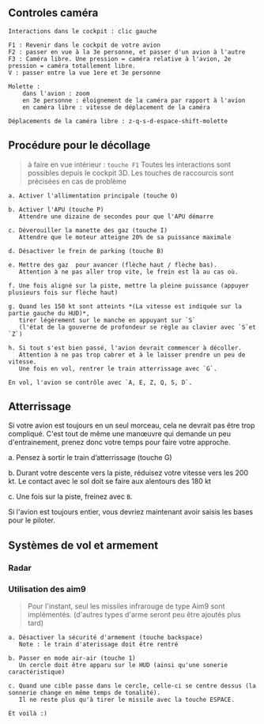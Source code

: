 
## Controles caméra

```
Interactions dans le cockpit : clic gauche

F1 : Revenir dans le cockpit de votre avion
F2 : passer en vue à la 3e personne, et passer d'un avion à l'autre
F3 : Caméra libre. Une pression = caméra relative à l'avion, 2e pression = caméra totallement libre.
V : passer entre la vue 1ere et 3e personne

Molette : 
    dans l'avion : zoom
    en 3e personne : éloignement de la caméra par rapport à l'avion
    en caméra libre : vitesse de déplacement de la caméra

Déplacements de la caméra libre : z-q-s-d-espace-shift-molette
```

## Procédure pour le décollage

> à faire en vue intérieur : `touche F1`
> Toutes les interactions sont possibles depuis le cockpit 3D. Les touches de raccourcis sont précisées en cas de problème

```
a. Activer l'allimentation principale (touche O)

b. Activer l'APU (touche P)
   Attendre une dizaine de secondes pour que l'APU démarre

c. Déverouiller la manette des gaz (touche I)
   Attendre que le moteur atteigne 20% de sa puissance maximale

d. Désactiver le frein de parking (touche B)

e. Mettre des gaz  pour avancer (flèche haut / flèche bas). 
   Attention à ne pas aller trop vite, le frein est là au cas où.

f. Une fois aligné sur la piste, mettre la pleine puissance (appuyer plusieurs fois sur flèche haut)

g. Quand les 150 kt sont atteints *(La vitesse est indiquée sur la partie gauche du HUD)*,
   tirer légèrement sur le manche en appuyant sur `S` 
   (l'état de la gouverne de profondeur se règle au clavier avec `S`et `Z`)

h. Si tout s'est bien passé, l'avion devrait commencer à décoller. 
   Attention à ne pas trop cabrer et à le laisser prendre un peu de vitesse.
   Une fois en vol, rentrer le train atterrissage avec `G`.

En vol, l'avion se contrôle avec `A, E, Z, Q, S, D`.
```


## Atterrissage

Si votre avion est toujours en un seul morceau, cela ne devrait pas être trop compliqué. C'est tout de même une manœuvre qui demande un peu d'entrainement, prenez donc votre temps pour faire votre approche.

a. Pensez à sortir le train d’atterrissage (touche G)

b. Durant votre descente vers la piste, réduisez votre vitesse vers les 200 kt. Le contact avec le sol doit se faire aux alentours des 180 kt

c. Une fois sur la piste, freinez avec `B`.

Si l'avion est toujours entier, vous devriez maintenant avoir saisis les bases pour le piloter.

## Systèmes de vol et armement

### Radar


### Utilisation des aim9

> Pour l'instant, seul les missiles infrarouge de type Aim9 sont implémentés. (d'autres types d'arme seront peu être ajoutés plus tard)

```
a. Désactiver la sécurité d'armement (touche backspace)
   Note : le train d'aterissage doit être rentré
   
b. Passer en mode air-air (touche 1)
   Un cercle doit être apparu sur le HUD (ainsi qu'une sonerie caractéristique)

c. Quand une cible passe dans le cercle, celle-ci se centre dessus (la sonnerie change en même temps de tonalité). 
   Il ne reste plus qu'à tirer le missile avec la touche ESPACE.

Et voilà :)
```

